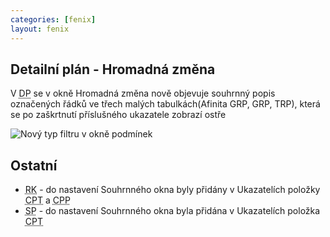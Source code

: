 ```yaml
---
categories: [fenix]
layout: fenix
---
```

## Detailní plán - Hromadná změna
V  <abbr title="Detailní plán">DP</abbr> se v okně Hromadná změna nově objevuje souhrnný popis označených řádků ve třech malých tabulkách(Afinita GRP, GRP, TRP), která se po zaškrtnutí příslušného ukazatele zobrazí ostře

![Nový typ filtru v okně podmínek]({{site.url}}/data/HZ_podokna.jpg)

## Ostatní
<ul><li><abbr title="Reachové křivky">RK</abbr> -  do nastavení Souhrnného okna byly přidány v Ukazatelích položky <abbr title="Cost per Thousand">CPT</abbr> a <abbr title="Cost per Point">CPP</abbr></li>
<li><abbr title="Strategický plán">SP</abbr> - do nastavení Souhrnného okna byla přidána v Ukazatelích položka <abbr title="Cost per Thousand">CPT</abbr></li></ul>